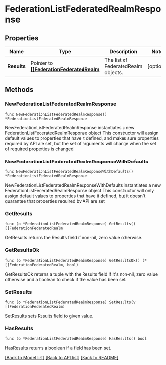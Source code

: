 # FederationListFederatedRealmResponse

## Properties

Name | Type | Description | Notes
------------ | ------------- | ------------- | -------------
**Results** | Pointer to [**[]FederationFederatedRealm**](FederationFederatedRealm.md) | The list of FederatedRealm objects. | [optional] 

## Methods

### NewFederationListFederatedRealmResponse

`func NewFederationListFederatedRealmResponse() *FederationListFederatedRealmResponse`

NewFederationListFederatedRealmResponse instantiates a new FederationListFederatedRealmResponse object
This constructor will assign default values to properties that have it defined,
and makes sure properties required by API are set, but the set of arguments
will change when the set of required properties is changed

### NewFederationListFederatedRealmResponseWithDefaults

`func NewFederationListFederatedRealmResponseWithDefaults() *FederationListFederatedRealmResponse`

NewFederationListFederatedRealmResponseWithDefaults instantiates a new FederationListFederatedRealmResponse object
This constructor will only assign default values to properties that have it defined,
but it doesn't guarantee that properties required by API are set

### GetResults

`func (o *FederationListFederatedRealmResponse) GetResults() []FederationFederatedRealm`

GetResults returns the Results field if non-nil, zero value otherwise.

### GetResultsOk

`func (o *FederationListFederatedRealmResponse) GetResultsOk() (*[]FederationFederatedRealm, bool)`

GetResultsOk returns a tuple with the Results field if it's non-nil, zero value otherwise
and a boolean to check if the value has been set.

### SetResults

`func (o *FederationListFederatedRealmResponse) SetResults(v []FederationFederatedRealm)`

SetResults sets Results field to given value.

### HasResults

`func (o *FederationListFederatedRealmResponse) HasResults() bool`

HasResults returns a boolean if a field has been set.


[[Back to Model list]](../README.md#documentation-for-models) [[Back to API list]](../README.md#documentation-for-api-endpoints) [[Back to README]](../README.md)


